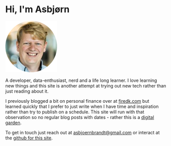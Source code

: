 # Hi, I'm Asbjørn

<p class="sideimg"><img src="assets/profile.png" alt="profile"></p>

A developer, data-enthusiast, nerd and a life long learner. I love learning new things and this site is another attempt at trying out new tech rather than just reading about it.

I previously blogged a bit on personal finance over at [firedk.com](https://firedk.com/blog/) but learned quickly that I prefer to just write when I have time and inspiration rather than try to publish on a schedule. This site will run with that observation so no regular blog posts with dates - rather this is a [digital garden](inspiration).

To get in touch just reach out at asbjoernbrandt@gmail.com or interact at the [github for this site](https://github.com/asbjornb/personal-site).
